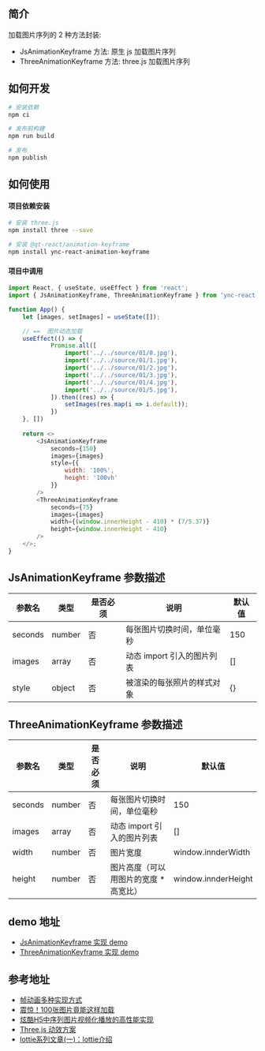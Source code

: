## 简介

加载图片序列的 2 种方法封装:

- JsAnimationKeyframe 方法: 原生 js 加载图片序列
- ThreeAnimationKeyframe 方法: three.js 加载图片序列

## 如何开发

```bash
# 安装依赖
npm ci

# 发布前构建
npm run build

# 发布
npm publish
```

## 如何使用

#### 项目依赖安装

```bash
# 安装 three.js
npm install three --save

# 安装 @qt-react/animation-keyframe
npm install ync-react-animation-keyframe
```

#### 项目中调用

```js
import React, { useState, useEffect } from 'react';
import { JsAnimationKeyframe, ThreeAnimationKeyframe } from 'ync-react-animation-keyframe';

function App() {
    let [images, setImages] = useState([]);

    // ==  图片动态加载
    useEffect(() => {
            Promise.all([
                import('../../source/01/0.jpg'),
                import('../../source/01/1.jpg'),
                import('../../source/01/2.jpg'),
                import('../../source/01/3.jpg'),
                import('../../source/01/4.jpg'),
                import('../../source/01/5.jpg'),
            ]).then((res) => {
                setImages(res.map(i => i.default));
            })
    }, [])
  
    return <>
        <JsAnimationKeyframe
            seconds={150}
            images={images}
            style={{
                width: '100%',
                height: '100vh'
            }}
        />
        <ThreeAnimationKeyframe
            seconds={75}
            images={images}
            width={(window.innerHeight - 410) * (7/5.37)}
            height={window.innerHeight - 410}
        />
    </>;
}
```

## JsAnimationKeyframe 参数描述

| 参数名 | 类型  | 是否必须 | 说明  |  默认值 |
| --- | --- | ---- | --- | --- |
| seconds | number | 否 | 每张图片切换时间，单位毫秒 | 150 |
| images | array | 否 | 动态 import 引入的图片列表 | [] |
| style | object | 否 | 被渲染的每张照片的样式对象 | {} |

## ThreeAnimationKeyframe 参数描述

| 参数名 | 类型  | 是否必须 | 说明  |  默认值 |
| --- | --- | ---- | --- | --- |
| seconds | number | 否 | 每张图片切换时间，单位毫秒 | 150 |
| images | array | 否 | 动态 import 引入的图片列表 | [] |
| width | number | 否 | 图片宽度 | window.innderWidth |
| height | number | 否 | 图片高度（可以用图片的宽度 * 高宽比） | window.innderHeight |

## demo 地址

- [JsAnimationKeyframe 实现 demo](https://sss.staging.qingting.fm/qt-material-test/index.html#/animation)
- [ThreeAnimationKeyframe 实现 demo](https://sss.staging.qingting.fm/qt-material-test/index.html#/three)

## 参考地址

- [帧动画多种实现方式](https://www.mdeditor.tw/pl/2RQ8)
- [震惊！100张图片竟能这样加载](https://sq.163yun.com/blog/article/193855219560202240)
- [炫酷H5中序列图片视频化播放的高性能实现](https://www.zhangxinxu.com/wordpress/2018/05/image-sequence-html5-video-play)
- [Three.js 动效方案](https://zhuanlan.zhihu.com/p/113747668)
- [lottie系列文章(一)：lottie介绍](https://imweb.io/topic/5b23a745d4c96b9b1b4c4efc)
